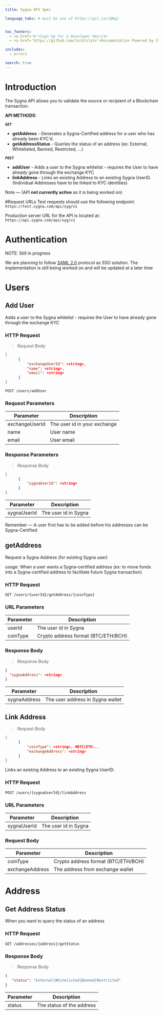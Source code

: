 ```yaml
---
title: Sygna API Spec

language_tabs: # must be one of https://git.io/vQNgJ


toc_footers:
  - <a href='#'>Sign Up for a Developer Key</a>
  - <a href='https://github.com/lord/slate'>Documentation Powered by Slate</a>

includes:
  - errors

search: true
---
```


# Introduction

The Sygna API allows you to validate the source or recipient of a Blockchain transaction.

**API METHODS:**

_**`GET`**_   
- **getAddress** -  Generates a Sygna-Certified address for a user who has already been KYC'd.  
- **getAddressStatus** - Queries the status of an address (ex: External, Whitelisted, Banned, Restricted, ...) 

_**`POST`**_   
- **addUser** - Adds a user to the Sygna whitelist - requires the User to have already gone through the exchange KYC  
- **linkAddress**  - Links an existing Address to an existing Sygna UserID. (Individual Addresses have to be linked to KYC identities)

<aside class="success">
Note — (API <b>not currently active</b> as it is being worked on)
</aside>

#Request URLs
Test requests should use the following endpoint:  
`https://test.sygna.com/api/syg/v1`

Production server URL for the API is located at:  
`https://api.sygna.com/api/syg/v1`

# Authentication
NOTE: Still in progress

We are planning to follow [SAML 2.0](https://en.wikipedia.org/wiki/Security_Assertion_Markup_Language) protocol as SSO solution.
The implementation is still being worked on and will be updated at a later time

# Users

## Add User

Adds a user to the Sygna whitelist - requires the User to have already gone through the exchange KYC

### HTTP Request
> Request Body

```json
[
      {
          "exchangeUserId": <string>,
          "name": <string>,
          "email": <string>
      }
]
```

`POST /users/addUser`

### Request Parameters


| Parameter      | Description                  |
| -------------- | ---------------------------- |
| exchangeUserId | The user id in your exchange |
| name           | User name                    |
| email          | User email                   |

### Response Parameters
> Response Body

```json
[
      {
          "sygnaUserId": <string>
      }
]
```

| Parameter   | Description          |
| ----------- | -------------------- |
| sygnaUserId | The user id in Sygna |

<aside class="success">
Remember — A user first has to be added before his addresses can be Sygna-Certified
</aside>

## getAddress

Request a Sygna Address (for existing Sygna user)  

_usage_: When a user wants a Sygna-certified address (ex: to move funds into a Sygna-certified address to facilitate future Sygna transaction)

### HTTP Request

`GET /users/{userId}/getAddress/{coinType}`

### URL Parameters

| Parameter | Description                               |
| --------- | ----------------------------------------- |
| userId    | The user id in Sygna                      |
| coinType  | Crypto address format (BTC/ETH/BCH)       |

### Response Body
> Response Body

```json
{
  "sygnaAddress": <string>
}
```

| Parameter    | Description                      |
| ------------ | -------------------------------- |
| sygnaAddress | The user address in Sygna wallet |


## Link Address

> Request Body

```json
[
      {
          "coinType": <string>, #BTC|ETH...
          "exchangeAddress": <string>
      }
]
```

Links an existing Address to an existing Sygna UserID.

### HTTP Request

`POST /users/{sygnaUserId}/linkAddress`

### URL Parameters

| Parameter | Description          |
| --------- | -------------------- |
| sygnaUserId    | The user id in Sygna |

### Request Body

| Parameter       | Description                               |
| --------------- | ----------------------------------------- |
| coinType        | Crypto address format (BTC/ETH/BCH)       |
| exchangeAddress | The address from exchange wallet          |

###

# Address

## Get Address Status



When you want to query the status of an address

### HTTP Request

`GET /addresses/{address}/getStatus`

### Response Body
> Response Body

```json
{
   "status": "External|Whitelisted|Banned|Restricted"
}
```

| Parameter | Description               |
| --------- | ------------------------- |
| status    | The status of the address |
